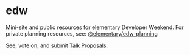 # edw

Mini-site and public resources for elementary Developer Weekend. For private planning resources, see: [@elementary/edw-planning](https://github.com/elementary/edw-planning)

See, vote on, and submit [Talk Proposals](https://github.com/elementary/edw/discussions/categories/talk-proposals).
